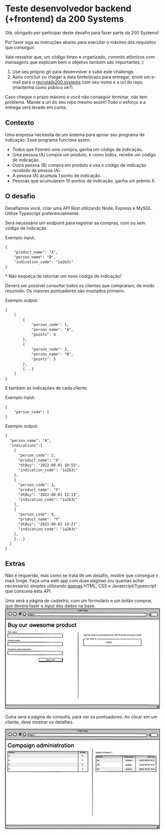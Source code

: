# Teste desenvolvedor backend (+frontend) da 200 Systems

Olá, obrigado por participar deste desafio para fazer parte da 200 Systems!

Por favor siga as instruções abaixo para executar o máximo dos requisitos que conseguir.

Vale ressaltar que, um código limpo e organizado, _commits_ atômicos com mensagens que explicam bem o objetivo também são importantes :)

1. Use seu próprio git para desenvolver e subir este challenge.
2. Após concluir ou chegar a data limite/prazo para entregar, envie um e-mail para o [recruta@200.systems](mailto:recruta@200.systems) com seu nome e a url do repo (mantenha como público ok?).

Caso chegue o prazo máximo e você não conseguir terminar, não tem problema. Mande a url do seu repo mesmo assim! Todo o esforço e a entrega será levado em conta.

## Contexto

Uma empresa necessita de um sistema para apoiar seu programa de indicação. Esse programa funciona assim:

- Todos que fizerem uma compra, ganha um código de indicação.
- Uma pessoa (A) compra um produto, e como todos, recebe um código de indicação.
- Outra pessoa (B) compra um produto e usa o código de indicação recebido da pessoa (A).
- A pessoa (A) acumula 1 ponto de indicação.
- Pessoas que acumularem 10 pontos de indicação, ganha um prêmio X.

## O desafio

Desafiamos você, criar uma API Rest utilizando Node, Express e MySQL. Utilize Typescript preferencialmente.

Será necessário um endpoint para registrar as compras, com ou sem código de indicação.

Exemplo input:
```
{
    "product_name": "X",
    "person_name": "B",
    "indication_code": "1a2b3c"
}
```

\* Não esqueça de retornar um novo código de indicação!


Deverá ser possível consultar todos os clientes que compraram, de modo resumido. Os maiores pontuadores são mostados primeiro.

Exemplo output:
```
{
    [
        {
            "person_code": 1,
            "person_name": "A",
            "points": 9
        },
        {
            "person_code": 2,
            "person_name": "B",
            "points": 5
        },
        {...}
    ]
}
```

E também as indicações de cada cliente.

Exemplo input:
```
{
    "person_code": 1
}
```

Exemplo output:
```
{
  "person_name": "A",
  "indications":[
    {
      "person_code": 2,
      "product_name": "X"
      "dtBuy": "2022-08-01 10:55",
      "indication_code": "1a2b3c"
    },
    {
      "person_code": 3,
      "product_name": "X"
      "dtBuy": "2022-08-01 12:13",
      "indication_code": "1a2b3c"
    },
    {
      "person_code": 4,
      "product_name": "Y"
      "dtBuy": "2022-08-02 14:27",
      "indication_code": "1a2b3c"
    },
    {...}
  ]
}
```


## Extras

Não é requerido, mas como se trata de um desafio, mostre que consegue ir mais longe. Faça uma web app com duas páginas (ou quantas achar necessário) simples utilizando <u>apenas</u> HTML, CSS e Javascript/Typescript que consuma esta API.

Uma será a página de cadastro, com um formulário e um botão comprar, que deverá fazer o input dos dados na base. 
![Formulário de compra](./images/Form.png)

Outra será a página de consulta, para ver os pontuadores. Ao clicar em um cliente, deve mostrar os detalhes.

![Consulta indicações](./images/Admin.png)

